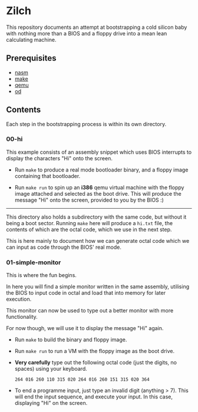 # Zilch

This repository documents an attempt at bootstrapping a cold silicon baby with
nothing more than a BIOS and a floppy drive into a mean lean calculating machine.

## Prerequisites

- [nasm](https://linux.die.net/man/1/nasm)
- [make](https://linux.die.net/man/1/make)
- [qemu](https://www.qemu.org/)
- [od](https://linux.die.net/man/1/od)

## Contents

Each step in the bootstrapping process is within its own directory.

### 00-hi

This example consists of an assembly snippet which uses BIOS interrupts
to display the characters "Hi" onto the screen.

* Run `make` to produce a real mode bootloader binary, and a floppy image
containing that bootloader.

* Run `make run` to spin up an __i386__ qemu virtual machine with the floppy
image attached and selected as the boot drive. This will produce the message "Hi"
onto the screen, provided to you by the BIOS :)

---

This directory also holds a subdirectory with the same code, but without it
being a boot sector. Running `make` here will produce a `hi.txt` file, the
contents of which are the octal code, which we use in the next step.

This is here mainly to document how we can generate octal code which we can
input as code through the BIOS' real mode.

### 01-simple-monitor

This is where the fun begins.

In here you will find a simple monitor written in the same assembly, utilising
the BIOS to input code in octal and load that into memory for later execution.

This monitor can now be used to type out a better monitor with more functionality.

For now though, we will use it to display the message "Hi" again.

* Run `make` to build the binary and floppy image.
* Run `make run` to run a VM with the floppy image as the boot drive.
* **Very carefully** type out the following octal code (just the digits,
no spaces) using your keyboard.

  ```
  264 016 260 110 315 020 264 016 260 151 315 020 364
  ```

* To end a programme input, just type an invalid digit (anything > 7). This
will end the input sequence, and execute your input. In this case, displaying
"Hi" on the screen.
